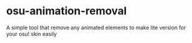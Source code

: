 # osu-animation-removal
A simple tool that remove any animated elements to make lite version for your osu! skin easily
